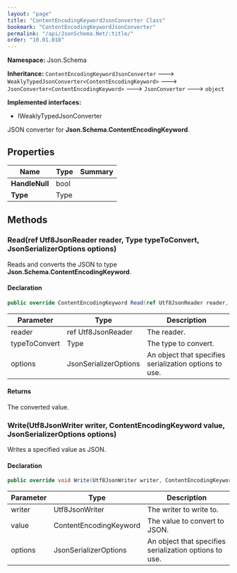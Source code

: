 ```yaml
---
layout: "page"
title: "ContentEncodingKeywordJsonConverter Class"
bookmark: "ContentEncodingKeywordJsonConverter"
permalink: "/api/JsonSchema.Net/:title/"
order: "10.01.018"
---
```

**Namespace:** Json.Schema

**Inheritance:**
`ContentEncodingKeywordJsonConverter`
 🡒 
`WeaklyTypedJsonConverter<ContentEncodingKeyword>`
 🡒 
`JsonConverter<ContentEncodingKeyword>`
 🡒 
`JsonConverter`
 🡒 
`object`

**Implemented interfaces:**

- IWeaklyTypedJsonConverter

JSON converter for **Json.Schema.ContentEncodingKeyword**.

## Properties

| Name | Type | Summary |
|---|---|---|
| **HandleNull** | bool |  |
| **Type** | Type |  |

## Methods

### Read(ref Utf8JsonReader reader, Type typeToConvert, JsonSerializerOptions options)

Reads and converts the JSON to type **Json.Schema.ContentEncodingKeyword**.

#### Declaration

```c#
public override ContentEncodingKeyword Read(ref Utf8JsonReader reader, Type typeToConvert, JsonSerializerOptions options)
```

| Parameter | Type | Description |
|---|---|---|
| reader | ref Utf8JsonReader | The reader. |
| typeToConvert | Type | The type to convert. |
| options | JsonSerializerOptions | An object that specifies serialization options to use. |


#### Returns

The converted value.

### Write(Utf8JsonWriter writer, ContentEncodingKeyword value, JsonSerializerOptions options)

Writes a specified value as JSON.

#### Declaration

```c#
public override void Write(Utf8JsonWriter writer, ContentEncodingKeyword value, JsonSerializerOptions options)
```

| Parameter | Type | Description |
|---|---|---|
| writer | Utf8JsonWriter | The writer to write to. |
| value | ContentEncodingKeyword | The value to convert to JSON. |
| options | JsonSerializerOptions | An object that specifies serialization options to use. |


